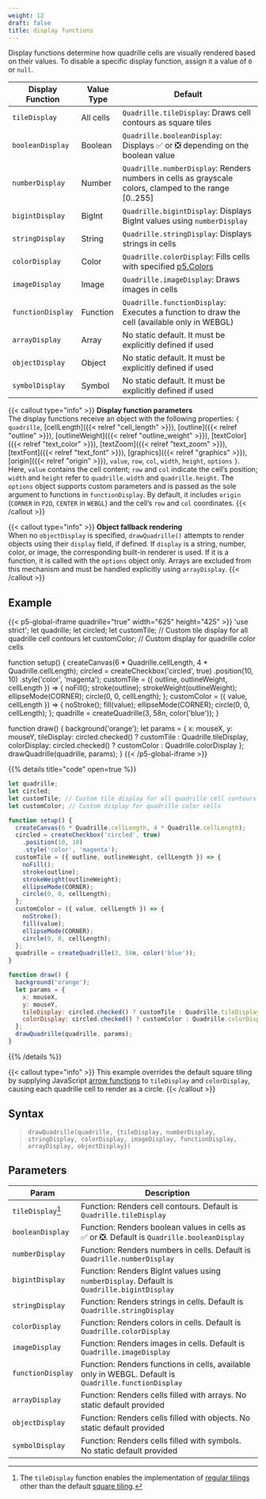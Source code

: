 ```yaml
---
weight: 12
draft: false  
title: display functions  
---
```


Display functions determine how quadrille cells are visually rendered based on their values. To disable a specific display function, assign it a value of `0` or `null`.

| Display Function  | Value Type | Default                                                                                                              |
|-------------------|------------|----------------------------------------------------------------------------------------------------------------------|
| `tileDisplay`     | All cells  | `Quadrille.tileDisplay`: Draws cell contours as square tiles                                                         |
| `booleanDisplay`  | Boolean    | `Quadrille.booleanDisplay`: Displays ✅ or ❎ depending on the boolean value                                           |
| `numberDisplay`   | Number     | `Quadrille.numberDisplay`: Renders numbers in cells as grayscale colors, clamped to the range [0..255]              |
| `bigintDisplay`   | BigInt     | `Quadrille.bigintDisplay`: Displays BigInt values using `numberDisplay`                                              |
| `stringDisplay`   | String     | `Quadrille.stringDisplay`: Displays strings in cells                                                                 |
| `colorDisplay`    | Color      | `Quadrille.colorDisplay`: Fills cells with specified [p5.Colors](https://p5js.org/reference/#/p5.Color)              |
| `imageDisplay`    | Image      | `Quadrille.imageDisplay`: Draws images in cells                                                                      |
| `functionDisplay` | Function   | `Quadrille.functionDisplay`: Executes a function to draw the cell (available only in WEBGL)                          |
| `arrayDisplay`    | Array      | No static default. It must be explicitly defined if used                                                             |
| `objectDisplay`   | Object     | No static default. It must be explicitly defined if used                                                             |
| `symbolDisplay`   | Symbol     | No static default. It must be explicitly defined if used                                                             |

{{< callout type="info" >}}
**Display function parameters**  
The display functions receive an object with the following properties: `{` `quadrille`, [cellLength]({{< relref "cell_length" >}}), [outline]({{< relref "outline" >}}), [outlineWeight]({{< relref "outline_weight" >}}), [textColor]({{< relref "text_color" >}}), [textZoom]({{< relref "text_zoom" >}}), [textFont]({{< relref "text_font" >}}), [graphics]({{< relref "graphics" >}}), [origin]({{< relref "origin" >}}), `value`, `row`, `col`, `width`, `height`, `options` `}`.  
Here, `value` contains the cell content; `row` and `col` indicate the cell’s position; `width` and `height` refer to `quadrille.width` and `quadrille.height`. The `options` object supports custom parameters and is passed as the sole argument to functions in `functionDisplay`. By default, it includes `origin` (`CORNER` in `P2D`, `CENTER` in `WEBGL`) and the cell’s `row` and `col` coordinates.
{{< /callout >}}

{{< callout type="info" >}}
**Object fallback rendering**  
When no `objectDisplay` is specified, `drawQuadrille()` attempts to render objects using their `display` field, if defined. If `display` is a string, number, color, or image, the corresponding built-in renderer is used. If it is a function, it is called with the `options` object only. Arrays are excluded from this mechanism and must be handled explicitly using `arrayDisplay`.
{{< /callout >}}

## Example

{{< p5-global-iframe quadrille="true" width="625" height="425" >}}
'use strict';
let quadrille;
let circled;
let customTile; // Custom tile display for all quadrille cell contours
let customColor; // Custom display for quadrille color cells

function setup() {
  createCanvas(6 * Quadrille.cellLength, 4 * Quadrille.cellLength);
  circled = createCheckbox('circled', true)
    .position(10, 10)
    .style('color', 'magenta');
  customTile = ({ outline, outlineWeight, cellLength }) => {
    noFill();
    stroke(outline);
    strokeWeight(outlineWeight);
    ellipseMode(CORNER);
    circle(0, 0, cellLength);
  };
  customColor = ({ value, cellLength }) => {
    noStroke();
    fill(value);
    ellipseMode(CORNER);
    circle(0, 0, cellLength);
  };
  quadrille = createQuadrille(3, 58n, color('blue'));
}

function draw() {
  background('orange');
  let params = {
    x: mouseX,
    y: mouseY,
    tileDisplay: circled.checked() ? customTile : Quadrille.tileDisplay,
    colorDisplay: circled.checked() ? customColor : Quadrille.colorDisplay
  };
  drawQuadrille(quadrille, params);
}
{{< /p5-global-iframe >}}

{{% details title="code" open=true %}}
```js
let quadrille;
let circled;
let customTile; // Custom tile display for all quadrille cell contours
let customColor; // Custom display for quadrille color cells

function setup() {
  createCanvas(6 * Quadrille.cellLength, 4 * Quadrille.cellLength);
  circled = createCheckbox('circled', true)
    .position(10, 10)
    .style('color', 'magenta');
  customTile = ({ outline, outlineWeight, cellLength }) => {
    noFill();
    stroke(outline);
    strokeWeight(outlineWeight);
    ellipseMode(CORNER);
    circle(0, 0, cellLength);
  };
  customColor = ({ value, cellLength }) => {
    noStroke();
    fill(value);
    ellipseMode(CORNER);
    circle(0, 0, cellLength);
  };
  quadrille = createQuadrille(3, 58n, color('blue'));
}

function draw() {
  background('orange');
  let params = {
    x: mouseX,
    y: mouseY,
    tileDisplay: circled.checked() ? customTile : Quadrille.tileDisplay,
    colorDisplay: circled.checked() ? customColor : Quadrille.colorDisplay
  };
  drawQuadrille(quadrille, params);
}
```
{{% /details %}}

{{< callout type="info" >}}
This example overrides the default square tiling by supplying JavaScript [arrow functions](https://www.w3schools.com/js/js_arrow_function.asp) to `tileDisplay` and `colorDisplay`, causing each quadrille cell to render as a circle.
{{< /callout >}}

## Syntax

> `drawQuadrille(quadrille, {tileDisplay, numberDisplay, stringDisplay, colorDisplay, imageDisplay, functionDisplay, arrayDisplay, objectDisplay})`

## Parameters

| Param            | Description                                                                                                |
|------------------|------------------------------------------------------------------------------------------------------------|
| `tileDisplay`[^1]     | Function: Renders cell contours. Default is `Quadrille.tileDisplay`                                   |
| `booleanDisplay`      | Function: Renders boolean values in cells as ✅ or ❎. Default is `Quadrille.booleanDisplay`          |
| `numberDisplay`       | Function: Renders numbers in cells. Default is `Quadrille.numberDisplay`                              |
| `bigintDisplay`       | Function: Renders BigInt values using `numberDisplay`. Default is `Quadrille.bigintDisplay`           |
| `stringDisplay`       | Function: Renders strings in cells. Default is `Quadrille.stringDisplay`                              |
| `colorDisplay`        | Function: Renders colors in cells. Default is `Quadrille.colorDisplay`                                |
| `imageDisplay`        | Function: Renders images in cells. Default is `Quadrille.imageDisplay`                                |
| `functionDisplay`     | Function: Renders functions in cells, available only in WEBGL. Default is `Quadrille.functionDisplay` |
| `arrayDisplay`        | Function: Renders cells filled with arrays. No static default provided                                |
| `objectDisplay`       | Function: Renders cells filled with objects. No static default provided                               |
| `symbolDisplay`       | Function: Renders cells filled with symbols. No static default provided                               |

[^1]: The `tileDisplay` function enables the implementation of [regular tilings](https://en.wikipedia.org/wiki/Euclidean_tilings_by_convex_regular_polygons#Regular_tilings) other than the default [square tiling](https://en.wikipedia.org/wiki/Square_tiling).